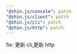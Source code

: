 ```yaml
---
"@zhin.js/console": patch
"@zhin.js/client": patch
"@zhin.js/cli": patch
"@zhin.js/http": patch
---
```


fix: 更新 cli,更新 http
